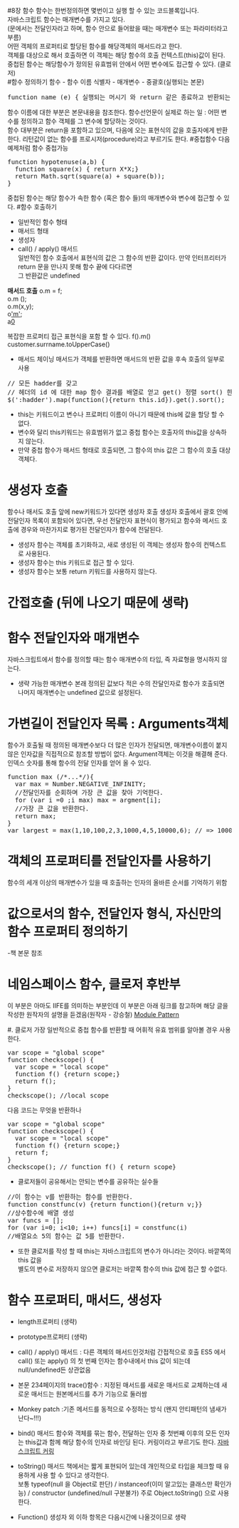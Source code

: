#8장 함수
함수는 한번정의하면 몇번이고 실행 할 수 있는 코드블록입니다.  
자바스크립트 함수는 매개변수를 가지고 있다.   
(문에서는 전달인자라고 하며, 함수 안으로 들어왔을 때는 매개변수 또는 파라미터라고 부름)  
어떤 객체의 프로퍼티로 할당된 함수를 해당객체의 매서드라고 한다.  
객체를 대상으로 해서 호출하면 이 객체는 해당 함수의 호출 컨텍스트(this)값이 된다.  
중첩된 함수는 해당함수가 정의된 유효범위 안에서 어떤 변수에도 접근할 수 있다. (클로저)  
#함수 정의하기
함수 - 함수 이름 식별자 - 매개변수 -  중괄호(실행되는 본문)
<pre>
function name (e) { 실행되는 머시기 와 return 같은 종료하고 반환되는 머시기(없음 undefined) };   
</pre>
함수 이름에 대한 부분은 본문내용을 참조한다.
함수선언문이 실제로 하는 일 : 어떤 변수를 정의하고 함수 객체를 그 변수에 할당하는 것이다.  
함수 대부분은 return을 포함하고 있으며, 다음에 오는 표현식의 값을 호출자에게 반환한다.
리턴값이 없는 함수를 프로시저(procedure)라고 부르기도 한다.
#중첩함수
다음 예제처럼 함수 중첩가능
<pre>
function hypotenuse(a,b) {
  function square(x) { return X*X;}
  return Math.sqrt(square(a) + square(b));
}
</pre>
중첩된 함수는 해당 함수가 속한 함수 (혹은 함수 들)의 매개변수와 변수에 접근할 수 있다.
#함수 호출하기
+ 일반적인 함수 형태
+ 매서드 형태
+ 생성자
+ call() / apply()  매서드  
일반적인 함수 호출에서 표현식의 값은 그 함수의 반환 값이다. 만약 인터프리터가 return 문을 만나지 못해 함수 끝에 다다르면  
그 반환값은 undefined  

<strong>매서드 호출</strong>
o.m = f;  
o.m ();  
o.m(x,y);  
o['m'](x,y);  
a[0](z)  

복잡한 프로퍼티 접근 표현식을 포함 할 수 있다.
f().m()
customer.surrname.toUpperCase()

+ 매서드 체이닝
매서드가 객체를 반환하면 매서드의 반환 값을 후속 호출의 일부로 사용
<pre>
// 모든 hadder를 갖고
// 헤더의 id 에 대한 map 함수 결과를 배열로 얻고 get() 정렬 sort() 한다.
$(':hadder').map(function(){return this.id}).get().sort();
</pre>

+ this는 키워드이고 변수나 프로퍼티 이름이 아니기 때문에 this에 값을 할당 할 수 없다.
+ 변수와 달리 this키워드는 유효범위가 없고 중첩 함수는 호출자의 this값을 상속하지 않는다.
+ 만약 중첩 함수가 매서드 형태로 호출되면, 그 함수의 this 값은 그 함수의 호출 대상 객체다.

# 생성자 호출
함수나 매서도 호출 앞에 new키워드가 있다면 생성자 호출
생성자 호출에서 괄호 안에 전달인자 목록이 포함되어 있다면, 우선 전달인자 표현식이 평가되고 함수와
메서드 호출에 경우와 마찬가지로 평가된 전달인자가 함수에 전달된다.

+ 생성자 함수는 객체를 초기화하고, 새로 생성된 이 객체는 생성자 함수의 컨텍스트로 사용된다.
+ 생성자 함수는 this 키워드로 접근 할 수 있다.
+ 생성자 함수는 보통 return 키워드를 사용하지 않는다.

# 간접호출 (뒤에 나오기 때문에 생략)

# 함수 전달인자와 매개변수
자바스크립트에서 함수를 정의할 때는 함수 매개변수의 타입, 즉 자료형을 명시하지 않는다.

+ 생략 가능한 매개변수
본래 정의된 값보다 적은 수의 잔달인자로 함수가 호출되면 나머지 매개변수는  undefined 값으로 설정된다.

# 가변길이 전달인자 목록 : Arguments객체
함수가 호출될 때 정의된 매개변수보다 더 많은 인자가 전달되면, 매개변수이름이 붙지 않은 인자값을 직접적으로 참조할 방법이 없다.
Argument객체는 이것을 해결해 준다.인덱스 숫자를 통해 함수의 전달 인자를 얻어 올 수 있다.
<pre>
function max (/*...*/){
  var max = Number.NEGATIVE_INFINITY;
  //전달인자를 순회하며 가장 큰 값을 찾아 기억한다.
  for (var i =0 ;i<argment.length;i++)
  if (argment[i] > max) max = argment[i];
  //가장 큰 값을 반환한다.
  return max;
}
var largest = max(1,10,100,2,3,1000,4,5,10000,6); // => 10000
</pre>
# 객체의 프로퍼티를 전달인자를 사용하기
함수의 세개 이상의 매개변수가 있을 때 호출하는 인자의 올바른 순서를 기억하기 위함

# 값으로서의 함수, 전달인자 형식, 자신만의 함수 프로퍼티 정의하기
-책 본문 참조

# 네임스페이스 함수, 클로저 후반부
이 부분은 아마도 IIFE를 의미하는 부분인데 이 부분은 아래 링크를 참고하며 해당 글을 작성한 원작자의 설명을 듣겠음(원작자 - 강승철)
[Module Pattern](https://github.com/dotNetTree/I-Konow-JS/blob/master/oop-in-js/03_module_pattern_and_....md)

#. 클로저
가장 일반적으로 중첩 함수를 반환할 때 어휘적 유효 범위를 알아볼 경우 사용한다.
<pre>
var scope = "global scope"
function checkscope() {
  var scope = "local scope"
  function f() {return scope;}
  return f();
}
checkscope(); //local scope
</pre>
다음 코드는 무엇을 반환하나
<pre>
var scope = "global scope"
function checkscope() {
  var scope = "local scope"
  function f() {return scope;}
  return f;
}
checkscope(); // function f() { return scope}
</pre>

+ 클로저들이 공유해서는 안되는 변수를 공유하는 실수들
<pre>
//이 함수는 v를 반환하는 함수를 반환한다.
function constfunc(v) {return function(){return v;}}
//상수함수에 배열 생성
var funcs = [];
for (var i=0; i<10; i++) funcs[i] = constfunc(i)
//배열요소 5의 함수는 값 5를 반환한다.
</pre>

+ 또한 클로저를 작성 할 때 this는 자바스크립트의 변수가 아니라는 것이다. 바깥쪽의 this 값을  
 별도의 변수로 저장하지 않으면 클로저는 바깥쪽 함수의 this 값에 접근 할 수없다.

# 함수 프로퍼티, 매서드, 생성자
+ length프로퍼티 (생략)
+ prototype프로퍼티 (생략)
+ call() / apply() 매서드 : 다른 객체의 매서드인것처럼 간접적으로 호출
ES5 에서 call() 또는 apply() 의 첫 번째 인자는 함수내에서 this 값이 되는데 null/undefined든 상관없음

+ 본문 234페이지의 trace()함수 : 지정된 매서드를 새로운 매서드로 교체하는데 새로운 매서드는 원본메서드를 추가 기능으로 둘러쌈
+ Monkey patch :기존 메서드를 동적으로 수정하는 방식 (왠지 안티패턴의 냄새가 난다~!!!)

+ bind() 매서드
함수와 객체를 묶는 함수, 전달하는 인자 중 첫번째 이후의 모든 인자는 this값과 함께 해당 함수의 인자로 바인딩 된다.
커링이라고 부르기도 한다.
[자바스크립트 커링](http://anster.tistory.com/144)

+ toString() 매서드
책에서는 짧게 표현되어 있는데 개인적으로 타입을 체크할 때 유용하게 사용 할 수 있다고 생각한다.  
보통 typeof(null 을 Object로 판단) / instanceof(이미 알고있는 클래스만 확인가능) / constructor (undefined/null 구분불가)
주로 Object.toString() 으로 사용한다.

+ Function() 생성자 외 이하 항목은 다음시간에 나올것이므로 생략
